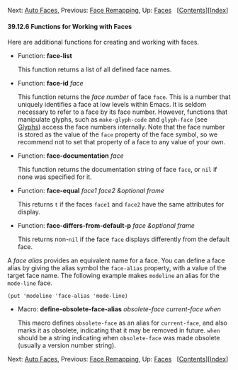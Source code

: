 <!-- This is the GNU Emacs Lisp Reference Manual
corresponding to Emacs version 27.2.

Copyright (C) 1990-1996, 1998-2021 Free Software Foundation,
Inc.

Permission is granted to copy, distribute and/or modify this document
under the terms of the GNU Free Documentation License, Version 1.3 or
any later version published by the Free Software Foundation; with the
Invariant Sections being "GNU General Public License," with the
Front-Cover Texts being "A GNU Manual," and with the Back-Cover
Texts as in (a) below.  A copy of the license is included in the
section entitled "GNU Free Documentation License."

(a) The FSF's Back-Cover Text is: "You have the freedom to copy and
modify this GNU manual.  Buying copies from the FSF supports it in
developing GNU and promoting software freedom." -->

<!-- Created by GNU Texinfo 6.7, http://www.gnu.org/software/texinfo/ -->

Next: [Auto Faces](Auto-Faces.html), Previous: [Face Remapping](Face-Remapping.html), Up: [Faces](Faces.html)   \[[Contents](index.html#SEC_Contents "Table of contents")]\[[Index](Index.html "Index")]

#### 39.12.6 Functions for Working with Faces

Here are additional functions for creating and working with faces.

*   Function: **face-list**

    This function returns a list of all defined face names.

<!---->

*   Function: **face-id** *face*

    This function returns the *face number* of face `face`. This is a number that uniquely identifies a face at low levels within Emacs. It is seldom necessary to refer to a face by its face number. However, functions that manipulate glyphs, such as `make-glyph-code` and `glyph-face` (see [Glyphs](Glyphs.html)) access the face numbers internally. Note that the face number is stored as the value of the `face` property of the face symbol, so we recommend not to set that property of a face to any value of your own.

<!---->

*   Function: **face-documentation** *face*

    This function returns the documentation string of face `face`, or `nil` if none was specified for it.

<!---->

*   Function: **face-equal** *face1 face2 \&optional frame*

    This returns `t` if the faces `face1` and `face2` have the same attributes for display.

<!---->

*   Function: **face-differs-from-default-p** *face \&optional frame*

    This returns non-`nil` if the face `face` displays differently from the default face.

A *face alias* provides an equivalent name for a face. You can define a face alias by giving the alias symbol the `face-alias` property, with a value of the target face name. The following example makes `modeline` an alias for the `mode-line` face.

    (put 'modeline 'face-alias 'mode-line)

*   Macro: **define-obsolete-face-alias** *obsolete-face current-face when*

    This macro defines `obsolete-face` as an alias for `current-face`, and also marks it as obsolete, indicating that it may be removed in future. `when` should be a string indicating when `obsolete-face` was made obsolete (usually a version number string).

Next: [Auto Faces](Auto-Faces.html), Previous: [Face Remapping](Face-Remapping.html), Up: [Faces](Faces.html)   \[[Contents](index.html#SEC_Contents "Table of contents")]\[[Index](Index.html "Index")]
